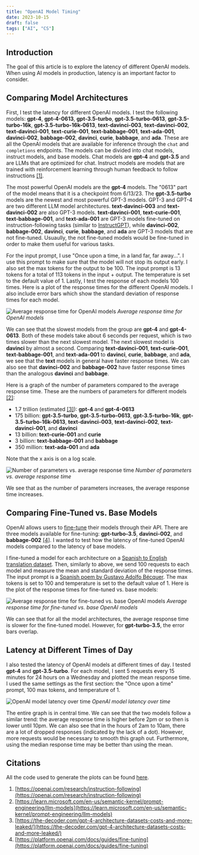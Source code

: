 ```yaml
---
title: "OpenAI Model Timing"
date: 2023-10-15
draft: false
tags: ["AI", "CS"]
---
```


## Introduction

The goal of this article is to explore the latency of different OpenAI models.
When using AI models in production, latency is an important factor to consider.

## Comparing Model Architectures

First, I test the latency for different OpenAI models.
I test the following models: **gpt-4**, **gpt-4-0613**, **gpt-3.5-turbo**, **gpt-3.5-turbo-0613**, **gpt-3.5-turbo-16k**, **gpt-3.5-turbo-16k-0613**, **text-davinci-003**, **text-davinci-002**, **text-davinci-001**, **text-curie-001**, **text-babbage-001**, **text-ada-001**, **davinci-002**, **babbage-002**, **davinci**, **curie**, **babbage**, and **ada**.
These are all the OpenAI models that are available for inference through the `chat` and `completions` endpoints.
The models can be divided into chat models, instruct models, and base models.
Chat models are **gpt-4** and **gpt-3.5** and are LLMs that are optimized for chat.
Instruct models are models that are trained with reinforcement learning through human feedback to follow instructions [[1]](https://openai.com/research/instruction-following).

The most powerful OpenAI models are the **gpt-4** models.
The "0613" part of the model means that it is a checkpoint from 6/13/23.
The **gpt-3.5-turbo** models are the newest and most powerful GPT-3 models.
GPT-3 and GPT-4 are two different LLM model architectures.
**text-davinci-003** and **text-davinci-002** are also GPT-3 models.
**text-davinci-001**, **text-curie-001**, **text-babbage-001**, and **text-ada-001** are GPT-3 models fine-tuned on instruction-following tasks (similar to [InstructGPT](https://openai.com/research/instruction-following)), while **davinci-002**, **babbage-002**, **davinci**, **curie**, **babbage**, and **ada** are GPT-3 models that are not fine-tuned.
Usuaully, the not fine-tuned models would be fine-tuned in order to make them useful for various tasks.

For the input prompt, I use "Once upon a time, in a land far, far away...".
I use this prompt to make sure that the model will not stop its output early.
I also set the max tokens for the output to be 100. The input prompt is 13 tokens for a total of 113 tokens in the input + output.
The temperature is set to the default value of 1.
Lastly, I test the response of each models 100 times.
Here is a plot of the response times for the different OpenAI models.
I also include error bars which show the standard deviation of response times for each model.

![Average response time for OpenAI models](/images/openai/response_times_bar_graph.png)
_Average response time for OpenAI models_

We can see that the slowest models from the group are **gpt-4** and **gpt-4-0613**.
Both of these models take about 6 seconds per request, which is two times slower than the next slowest model.
The next slowest model is **davinci** by almost a second.
Comparing **text-davinci-001**, **text-curie-001**, **text-babbage-001**, and **text-ada-001** to **davinci**, **curie**, **babbage**, and **ada**, we see that the **text** models in general have faster response times.
We can also see that **davinci-002** and **babbage-002** have faster response times than the analogous **davinci** and **babbage**.

Here is a graph of the number of parameters compared to the average response time.
These are the numbers of parameters for different models [[2]](https://learn.microsoft.com/en-us/semantic-kernel/prompt-engineering/llm-models):

- 1.7 trillion (estimated [[3]](https://the-decoder.com/gpt-4-architecture-datasets-costs-and-more-leaked/)): **gpt-4** and **gpt-4-0613**
- 175 billion: **gpt-3.5-turbo**, **gpt-3.5-turbo-0613**, **gpt-3.5-turbo-16k**, **gpt-3.5-turbo-16k-0613**, **text-davinci-003**, **text-davinci-002**, **text-davinci-001**, and **davinci**
- 13 billion: **text-curie-001** and **curie**
- 3 billion: **text-babbage-001** and **babbage**
- 350 million: **text-ada-001** and **ada**

Note that the x axis is on a log scale.

![Number of parameters vs. average response time](/images/openai/response_times_scatter_plot.png)
_Number of parameters vs. average response time_

We see that as the number of parameters increases, the average response time increases.

## Comparing Fine-Tuned vs. Base Models

OpenAI allows users to [fine-tune](https://lucaspauker.com/articles/llms-unleashed-the-power-of-fine-tuning) their models through their API.
There are three models available for fine-tuning: **gpt-turbo-3.5**, **davinci-002**, and **babbage-002** [[4]](https://platform.openai.com/docs/guides/fine-tuning).
I wanted to test how the latency of fine-tuned OpenAI models compared to the latency of base models.

I fine-tuned a model for each architecture on a [Spanish to English translation dataset](https://github.com/lucaspauker/terracotta-datasets/tree/main/translation).
Then, similarly to above, we send 100 requests to each model and measure the mean and standard deviation of the response times.
The input prompt is a [Spanish poem by Gustavo Adolfo Bécquer](https://www.badosa.com/bin/obra.pl?id=p110-50).
The max tokens is set to 100 and temperature is set to the default value of 1.
Here is the plot of the response times for fine-tuned vs. base models:

![Average response time for fine-tuned vs. base OpenAI models](/images/openai/finetuned_response_times_bar_graph.png)
_Average response time for fine-tuned vs. base OpenAI models_

We can see that for all the model architectures, the average response time is slower for the fine-tuned model.
However, for **gpt-turbo-3.5**, the error bars overlap.

## Latency at Different Times of Day

I also tested the latency of OpenAI models at different times of day.
I tested **gpt-4** and **gpt-3.5-turbo**.
For each model, I sent 5 requests every 15 minutes for 24 hours on a Wednesday and plotted the mean response time.
I used the same settings as the first section: the "Once upon a time" prompt, 100 max tokens, and temperature of 1.

![OpenAI model latency over time](/images/openai/timing_plot.png)
_OpenAI model latency over time_

The entire graph is in central time.
We can see that the two models follow a similar trend: the average response time is higher before 2pm or so then is lower until 10pm.
We can also see that in the hours of 2am to 10am, there are a lot of dropped responses (indicated by the lack of a dot).
However, more requests would be necessary to smooth this graph out.
Furthermore, using the median response time may be better than using the mean.

## Citations
All the code used to generate the plots can be found [here](https://github.com/lucaspauker/scripts/tree/main/openai_model_timing).

1. [https://openai.com/research/instruction-following](https://openai.com/research/instruction-following)
2. [https://learn.microsoft.com/en-us/semantic-kernel/prompt-engineering/llm-models](https://learn.microsoft.com/en-us/semantic-kernel/prompt-engineering/llm-models)
3. [https://the-decoder.com/gpt-4-architecture-datasets-costs-and-more-leaked/](https://the-decoder.com/gpt-4-architecture-datasets-costs-and-more-leaked/)
4. [https://platform.openai.com/docs/guides/fine-tuning](https://platform.openai.com/docs/guides/fine-tuning)

